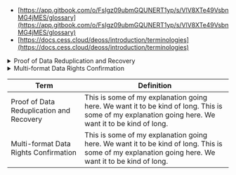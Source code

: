 * [https://app.gitbook.com/o/FsIgz09ubmGQUNERT1yp/s/VlV8XTe49VsbnMG4jMES/glossary](https://app.gitbook.com/o/FsIgz09ubmGQUNERT1yp/s/VlV8XTe49VsbnMG4jMES/glossary)
* [https://docs.cess.cloud/deoss/introduction/terminologies](https://docs.cess.cloud/deoss/introduction/terminologies)

<details><summary>Proof of Data Reduplication and Recovery</summary><p>
  This is some of my explanation going here.
</p></details>

<details><summary>Multi-format Data Rights Confirmation</summary><p>
  This is some of my explanation going here.
</p></details>

| Term  | Definition |
| ------------- | ------------- |
| Proof of Data Reduplication and Recovery  | This is some of my explanation going here. We want it to be kind of long. This is some of my explanation going here. We want it to be kind of long. |
| Multi-format Data Rights Confirmation  | This is some of my explanation going here. We want it to be kind of long. This is some of my explanation going here. We want it to be kind of long.  |
